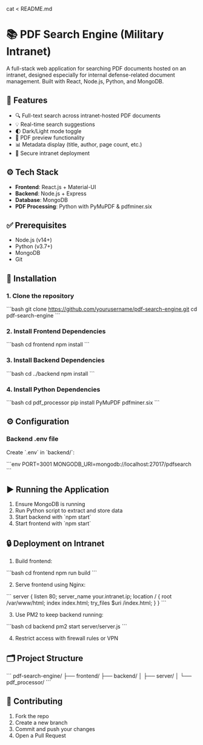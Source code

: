 cat <<EOF > README.md
# 📚 PDF Search Engine (Military Intranet)

A full-stack web application for searching PDF documents hosted on an intranet, designed especially for internal defense-related document management. Built with React, Node.js, Python, and MongoDB.

## 🔧 Features

- 🔍 Full-text search across intranet-hosted PDF documents  
- 💡 Real-time search suggestions  
- 🌓 Dark/Light mode toggle  
- 📄 PDF preview functionality  
- 📊 Metadata display (title, author, page count, etc.)  
- 🔐 Secure intranet deployment  

## ⚙️ Tech Stack

- **Frontend**: React.js + Material-UI  
- **Backend**: Node.js + Express  
- **Database**: MongoDB  
- **PDF Processing**: Python with PyMuPDF & pdfminer.six  

## ✅ Prerequisites

- Node.js (v14+)
- Python (v3.7+)
- MongoDB
- Git

## 🚀 Installation

### 1. Clone the repository

\`\`\`bash
git clone https://github.com/yourusername/pdf-search-engine.git
cd pdf-search-engine
\`\`\`

### 2. Install Frontend Dependencies

\`\`\`bash
cd frontend
npm install
\`\`\`

### 3. Install Backend Dependencies

\`\`\`bash
cd ../backend
npm install
\`\`\`

### 4. Install Python Dependencies

\`\`\`bash
cd pdf_processor
pip install PyMuPDF pdfminer.six
\`\`\`

## ⚙️ Configuration

### Backend .env file

Create \`.env\` in \`backend/\`:

\`\`\`env
PORT=3001
MONGODB_URI=mongodb://localhost:27017/pdfsearch
\`\`\`

## ▶️ Running the Application

1. Ensure MongoDB is running  
2. Run Python script to extract and store data  
3. Start backend with \`npm start\`  
4. Start frontend with \`npm start\`

## 🔒 Deployment on Intranet

1. Build frontend:

\`\`\`bash
cd frontend
npm run build
\`\`\`

2. Serve frontend using Nginx:

\`\`\`
server {
  listen 80;
  server_name your.intranet.ip;
  location / {
    root /var/www/html;
    index index.html;
    try_files \$uri /index.html;
  }
}
\`\`\`

3. Use PM2 to keep backend running:

\`\`\`bash
cd backend
pm2 start server/server.js
\`\`\`

4. Restrict access with firewall rules or VPN  

## 🗂️ Project Structure

\`\`\`
pdf-search-engine/
├── frontend/
├── backend/
│   ├── server/
│   └── pdf_processor/
\`\`\`

## 🤝 Contributing

1. Fork the repo  
2. Create a new branch  
3. Commit and push your changes  
4. Open a Pull Request  

